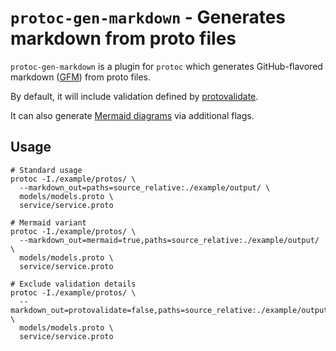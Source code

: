 # `protoc-gen-markdown` - Generates markdown from proto files

`protoc-gen-markdown` is a plugin for `protoc` which generates GitHub-flavored markdown
([GFM](https://github.github.com/gfm/)) from proto files.

By default, it will include validation defined by [protovalidate](https://github.com/bufbuild/protovalidate).

It can also generate [Mermaid diagrams](https://mermaid.js.org/) via additional flags.

## Usage

```shell
# Standard usage
protoc -I./example/protos/ \
  --markdown_out=paths=source_relative:./example/output/ \
  models/models.proto \
  service/service.proto

# Mermaid variant
protoc -I./example/protos/ \
  --markdown_out=mermaid=true,paths=source_relative:./example/output/ \
  models/models.proto \
  service/service.proto

# Exclude validation details
protoc -I./example/protos/ \
  --markdown_out=protovalidate=false,paths=source_relative:./example/output/ \
  models/models.proto \
  service/service.proto
```
